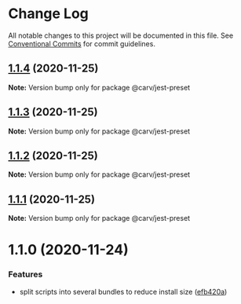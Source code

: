 # Change Log

All notable changes to this project will be documented in this file.
See [Conventional Commits](https://conventionalcommits.org) for commit guidelines.

## [1.1.4](https://github.com/carvjs/tools/compare/@carv/jest-preset@1.1.3...@carv/jest-preset@1.1.4) (2020-11-25)

**Note:** Version bump only for package @carv/jest-preset

## [1.1.3](https://github.com/carvjs/tools/compare/@carv/jest-preset@1.1.2...@carv/jest-preset@1.1.3) (2020-11-25)

**Note:** Version bump only for package @carv/jest-preset

## [1.1.2](https://github.com/carvjs/tools/compare/@carv/jest-preset@1.1.1...@carv/jest-preset@1.1.2) (2020-11-25)

**Note:** Version bump only for package @carv/jest-preset

## [1.1.1](https://github.com/carvjs/tools/compare/@carv/jest-preset@1.1.0...@carv/jest-preset@1.1.1) (2020-11-25)

**Note:** Version bump only for package @carv/jest-preset

# 1.1.0 (2020-11-24)

### Features

- split scripts into several bundles to reduce install size ([efb420a](https://github.com/carvjs/tools/commit/efb420ac3dd5b1e4da705ebbae21527e65075fc6))
